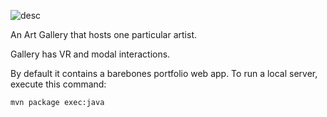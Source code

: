 ![desc](https://user-images.githubusercontent.com/64750085/187465032-a1f5d989-a0f5-4377-8582-533419fc2420.JPG)

An Art Gallery that hosts one particular artist.

Gallery has VR and modal interactions.

By default it contains a barebones portfolio web app. To run a local server,
execute this command:

```
mvn package exec:java
```
